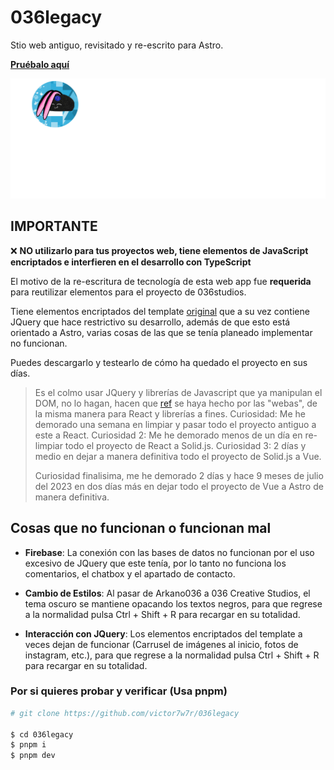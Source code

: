 # 036legacy

Stio web antiguo, revisitado y re-escrito para Astro.

**[Pruébalo aquí](https://victor7w7r.github.io/036legacy/)**

![Alt text](brandwhite.png?raw=true "Title")

## IMPORTANTE

❌ **NO utilizarlo para tus proyectos web, tiene elementos de JavaScript encriptados e interfieren en el desarrollo con TypeScript**

El motivo de la re-escritura de tecnología de esta web app fue **requerida** para reutilizar elementos para el proyecto de 036studios.

Tiene elementos encriptados del template [original](https://colorlib.com/wp/template/alime/) que a su vez contiene JQuery que hace restrictivo su desarrollo, además de que esto está orientado a Astro, varias cosas de las que se tenía planeado implementar no funcionan.

Puedes descargarlo y testearlo de cómo ha quedado el proyecto en sus días.

> Es el colmo usar JQuery y librerías de Javascript que ya manipulan el DOM, no lo hagan, hacen que [ref](https://www.solidjs.com/docs/latest#ref) se haya hecho por las "webas", de la misma manera para React y librerías a fines.
> Curiosidad: Me he demorado una semana en limpiar y pasar todo el proyecto antiguo a este a React.
> Curiosidad 2: Me he demorado menos de un día en re-limpiar todo el proyecto de React a Solid.js.
> Curiosidad 3: 2 días y medio en dejar a manera definitiva todo el proyecto de Solid.js a Vue.
>
>Curiosidad finalisima, me he demorado 2 días y hace 9 meses de julio del 2023 en dos días más en dejar todo el proyecto de Vue a Astro de manera definitiva.

## Cosas que no funcionan o funcionan mal

- **Firebase**: La conexión con las bases de datos no funcionan por el uso excesivo de JQuery que este tenía, por lo tanto no funciona los comentarios, el chatbox y el apartado de contacto.

- **Cambio de Estilos**: Al pasar de Arkano036 a 036 Creative Studios, el tema oscuro se mantiene opacando los textos negros, para que regrese a la normalidad pulsa Ctrl + Shift + R para recargar en su totalidad.

- **Interacción con JQuery**: Los elementos encriptados del template a veces dejan de funcionar (Carrusel de imágenes al inicio, fotos de instagram, etc.), para que regrese a la normalidad pulsa Ctrl + Shift + R para recargar en su totalidad.

### Por si quieres probar y verificar (Usa pnpm)

``` bash
# git clone https://github.com/victor7w7r/036legacy

$ cd 036legacy
$ pnpm i
$ pnpm dev
```
